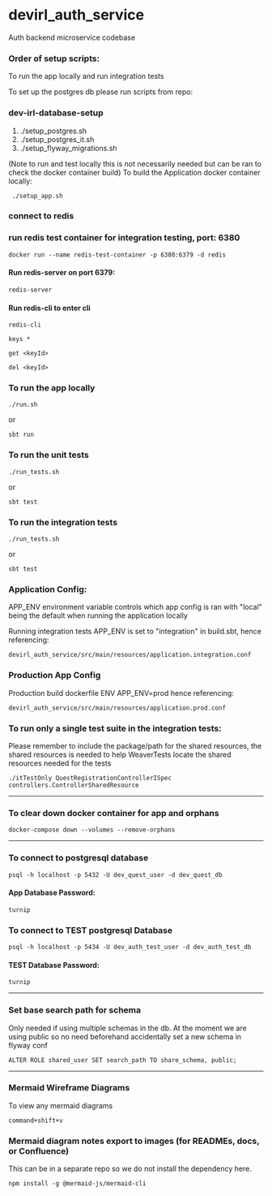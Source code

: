 # devirl_auth_service

Auth backend microservice codebase

### Order of setup scripts:

To run the app locally and run integration tests

To set up the postgres db please run scripts from repo:

### dev-irl-database-setup

1. ./setup_postgres.sh
1. ./setup_postgres_it.sh
2. ./setup_flyway_migrations.sh

(Note to run and test locally this is not necessarily needed but can be ran to check the docker container build)
To build the Application docker container locally:

```
 ./setup_app.sh
```

### connect to redis

### run redis test container for integration testing, port: 6380

```
docker run --name redis-test-container -p 6380:6379 -d redis
```

#### Run redis-server on port 6379:

```
redis-server
```

#### Run redis-cli to enter cli

```
redis-cli
```

```
keys *
```

```
get <keyId>
```

```
del <keyId>
```

### To run the app locally

```
./run.sh
```

or

```
sbt run
```

### To run the unit tests

```
./run_tests.sh
```

or

```
sbt test
```

### To run the integration tests

```
./run_tests.sh
```

or

```
sbt test
```

### Application Config:

APP_ENV environment variable controls which app config is ran with "local" being the default when running the application locally 

Running integration tests APP_ENV is set to "integration" in build.sbt, hence referencing:

```
devirl_auth_service/src/main/resources/application.integration.conf
```

### Production App Config

Production build dockerfile ENV APP_ENV=prod hence referencing: 

```
devirl_auth_service/src/main/resources/application.prod.conf
```


### To run only a single test suite in the integration tests:

Please remember to include the package/path for the shared resources,
the shared resources is needed to help WeaverTests locate the shared resources needed for the tests

```
./itTestOnly QuestRegistrationControllerISpec controllers.ControllerSharedResource
```

---

### To clear down docker container for app and orphans

```
docker-compose down --volumes --remove-orphans
```

---

### To connect to postgresql database

```
psql -h localhost -p 5432 -U dev_quest_user -d dev_quest_db
```

#### App Database Password:

```
turnip
```

### To connect to TEST postgresql Database

```
psql -h localhost -p 5434 -U dev_auth_test_user -d dev_auth_test_db
```

#### TEST Database Password:

```
turnip
```

---

### Set base search path for schema

Only needed if using multiple schemas in the db. At the moment we are using public so no need beforehand accidentally set a new schema in flyway conf

```
ALTER ROLE shared_user SET search_path TO share_schema, public;
```
---

### Mermaid Wireframe Diagrams

To view any mermaid diagrams 

```
command+shift+v 
```

### Mermaid diagram notes export to images (for READMEs, docs, or Confluence)

This can be in a separate repo so we do not install the dependency here.

```
npm install -g @mermaid-js/mermaid-cli
```